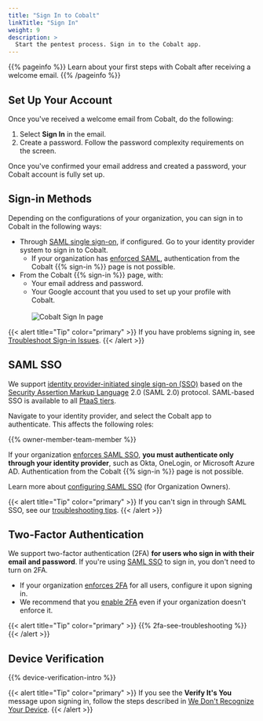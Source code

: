 ```yaml
---
title: "Sign In to Cobalt"
linkTitle: "Sign In"
weight: 9
description: >
  Start the pentest process. Sign in to the Cobalt app.
---
```


{{% pageinfo %}}
Learn about your first steps with Cobalt after receiving a welcome email.
{{% /pageinfo %}}

## Set Up Your Account

Once you've received a welcome email from Cobalt, do the following:

1. Select **Sign In** in the email.
1. Create a password. Follow the password complexity requirements on the screen.

Once you've confirmed your email address and created a password, your Cobalt account is fully set up.

## Sign-in Methods

Depending on the configurations of your organization, you can sign in to Cobalt in the following ways:

- Through [SAML single sign-on](#saml-sso), if configured. Go to your identity provider system to sign in to Cobalt.
  - If your organization has [enforced SAML](/platform-deep-dive/collaboration/organization/organization-settings/saml-sso/#enforce-saml-sso), authentication from the Cobalt {{% sign-in %}} page is not possible.
- From the Cobalt {{% sign-in %}} page, with:
  - Your email address and password.
  - Your Google account that you used to set up your profile with Cobalt.<br><br>
  ![Cobalt Sign In page](/gsg/Cobalt-Sign-In-Page.png "Cobalt Sign In page")

{{< alert title="Tip" color="primary" >}}
If you have problems signing in, see [Troubleshoot Sign-in Issues](/platform-deep-dive/cobalt-account/account-recovery/).
{{< /alert >}}

## SAML SSO

We support [identity provider-initiated single sign-on (SSO)](/getting-started/glossary/#idp-initiated-sso) based on the [Security Assertion Markup Language](/getting-started/glossary/#security-assertion-markup-language) 2.0 (SAML 2.0) protocol. SAML-based SSO is available to all [PtaaS tiers](https://www.cobalt.io/pentest-pricing).

Navigate to your identity provider, and select the Cobalt app to authenticate. This affects the following roles:

{{% owner-member-team-member %}}

If your organization [enforces SAML SSO](), **you must authenticate only through your identity provider**, such as Okta, OneLogin, or Microsoft Azure AD. Authentication from the Cobalt {{% sign-in %}} page is not possible.

Learn more about [configuring SAML SSO](/platform-deep-dive/collaboration/organization/organization-settings/saml-sso/) (for Organization Owners).

{{< alert title="Tip" color="primary" >}}
If you can't sign in through SAML SSO, see our [troubleshooting tips](/platform-deep-dive/cobalt-account/account-recovery/#cant-sign-in-using-saml-sso).
{{< /alert >}}

## Two-Factor Authentication

We support two-factor authentication (2FA) **for users who sign in with their email and password**. If you're using [SAML SSO](#saml-sso) to sign in, you don't need to turn on 2FA.

- If your organization [enforces 2FA](/platform-deep-dive/collaboration/organization/organization-settings/enforce-2fa/) for all users, configure it upon signing in.
- We recommend that you [enable 2FA](/platform-deep-dive/cobalt-account/account-settings/#enable-two-factor-authentication) even if your organization doesn't enforce it.

{{< alert title="Tip" color="primary" >}}
{{% 2fa-see-troubleshooting %}}
{{< /alert >}}

## Device Verification

{{% device-verification-intro %}}

{{< alert title="Tip" color="primary" >}}
If you see the **Verify It's You** message upon signing in, follow the steps described in [We Don't Recognize Your Device](/platform-deep-dive/cobalt-account/account-recovery/#we-dont-recognize-your-device).
{{< /alert >}}
